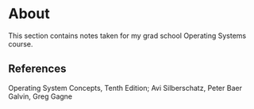# About

This section contains notes taken for my grad school Operating Systems course.

## References

Operating System Concepts, Tenth Edition; Avi Silberschatz, Peter Baer Galvin, Greg Gagne
